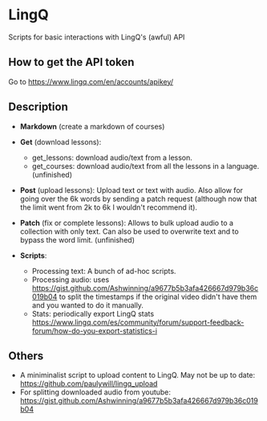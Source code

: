 # LingQ

Scripts for basic interactions with LingQ's (awful) API

## How to get the API token

Go to https://www.lingq.com/en/accounts/apikey/

## Description

- **Markdown** (create a markdown of courses)

- **Get** (download lessons): 
  - get_lessons: download audio/text from a lesson.
  - get_courses: download audio/text from all the lessons in a language. (unfinished)

- **Post** (upload lessons): Upload text or text with audio. Also allow for going over the 6k words by sending a patch request (although now that the limit went from 2k to 6k I wouldn't recommend it).

- **Patch** (fix or complete lessons): Allows to bulk upload audio to a collection with only text. Can also be used to overwrite text and to bypass the word limit. (unfinished)

- **Scripts**:
  - Processing text: A bunch of ad-hoc scripts.
  - Processing audio: uses https://gist.github.com/Ashwinning/a9677b5b3afa426667d979b36c019b04 to split the timestamps if the original video didn't have them and you wanted to do it manually.
  - Stats: periodically export LingQ stats https://www.lingq.com/es/community/forum/support-feedback-forum/how-do-you-export-statistics-i

## Others

- A miniminalist script to upload content to LingQ. May not be up to date: https://github.com/paulywill/lingq_upload
- For splitting downloaded audio from youtube: https://gist.github.com/Ashwinning/a9677b5b3afa426667d979b36c019b04
